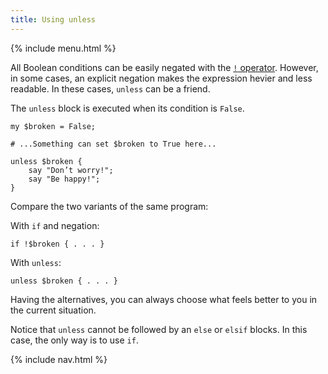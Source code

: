 ```yaml
---
title: Using unless
---
```


{% include menu.html %}

All Boolean conditions can be easily negated with the [`!` operator](/raku-course/essentials/booleans/operations#negation). However, in some cases, an explicit negation makes the expression hevier and less readable. In these cases, `unless` can be a friend.

The `unless` block is executed when its condition is `False`.

    my $broken = False;

    # ...Something can set $broken to True here...
     
    unless $broken {
        say "Don’t worry!";
        say "Be happy!";
    }

Compare the two variants of the same program:

With `if` and negation:

    if !$broken { . . . }

With `unless`:

    unless $broken { . . . }

Having the alternatives, you can always choose what feels better to you in the current situation.

Notice that `unless` cannot be followed by an `else` or `elsif` blocks. In this case, the only way is to use `if`.

{% include nav.html %}
